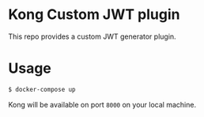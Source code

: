 # Kong Custom JWT plugin

This repo provides a custom JWT generator plugin.

# Usage

```sh
$ docker-compose up
```

Kong will be available on port `8000` on your local machine.
